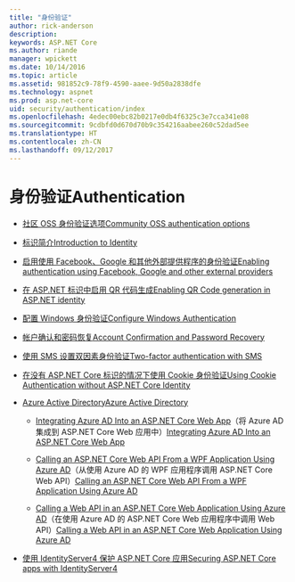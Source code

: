 ```yaml
---
title: "身份验证"
author: rick-anderson
description: 
keywords: ASP.NET Core
ms.author: riande
manager: wpickett
ms.date: 10/14/2016
ms.topic: article
ms.assetid: 981852c9-78f9-4590-aaee-9d50a2838dfe
ms.technology: aspnet
ms.prod: asp.net-core
uid: security/authentication/index
ms.openlocfilehash: 4edec00ebc82b0217e0db4f6325c3e7cca341e08
ms.sourcegitcommit: 9cdbfd0d670d70b9c354216aabee260c52dad5ee
ms.translationtype: HT
ms.contentlocale: zh-CN
ms.lasthandoff: 09/12/2017
---
```

# <a name="authentication"></a><span data-ttu-id="6e232-103">身份验证</span><span class="sxs-lookup"><span data-stu-id="6e232-103">Authentication</span></span>

* [<span data-ttu-id="6e232-104">社区 OSS 身份验证选项</span><span class="sxs-lookup"><span data-stu-id="6e232-104">Community OSS authentication options</span></span>](community.md)

* [<span data-ttu-id="6e232-105">标识简介</span><span class="sxs-lookup"><span data-stu-id="6e232-105">Introduction to Identity</span></span>](identity.md)

* [<span data-ttu-id="6e232-106">启用使用 Facebook、Google 和其他外部提供程序的身份验证</span><span class="sxs-lookup"><span data-stu-id="6e232-106">Enabling authentication using Facebook, Google and other external providers</span></span>](social/index.md)

* [<span data-ttu-id="6e232-107">在 ASP.NET 标识中启用 QR 代码生成</span><span class="sxs-lookup"><span data-stu-id="6e232-107">Enabling QR Code generation in ASP.NET identity</span></span>](identity-enable-qrcodes.md)

* [<span data-ttu-id="6e232-108">配置 Windows 身份验证</span><span class="sxs-lookup"><span data-stu-id="6e232-108">Configure Windows Authentication</span></span>](windowsauth.md)

* [<span data-ttu-id="6e232-109">帐户确认和密码恢复</span><span class="sxs-lookup"><span data-stu-id="6e232-109">Account Confirmation and Password Recovery</span></span>](accconfirm.md)

* [<span data-ttu-id="6e232-110">使用 SMS 设置双因素身份验证</span><span class="sxs-lookup"><span data-stu-id="6e232-110">Two-factor authentication with SMS</span></span>](2fa.md)

* [<span data-ttu-id="6e232-111">在没有 ASP.NET Core 标识的情况下使用 Cookie 身份验证</span><span class="sxs-lookup"><span data-stu-id="6e232-111">Using Cookie Authentication without ASP.NET Core Identity</span></span>](cookie.md)

* [<span data-ttu-id="6e232-112">Azure Active Directory</span><span class="sxs-lookup"><span data-stu-id="6e232-112">Azure Active Directory</span></span>](azure-active-directory/index.md)

  * <span data-ttu-id="6e232-113">[Integrating Azure AD Into an ASP.NET Core Web App](https://azure.microsoft.com/documentation/samples/active-directory-dotnet-webapp-openidconnect-aspnetcore/)（将 Azure AD 集成到 ASP.NET Core Web 应用中）</span><span class="sxs-lookup"><span data-stu-id="6e232-113">[Integrating Azure AD Into an ASP.NET Core Web App](https://azure.microsoft.com/documentation/samples/active-directory-dotnet-webapp-openidconnect-aspnetcore/)</span></span>

  * <span data-ttu-id="6e232-114">[Calling an ASP.NET Core Web API From a WPF Application Using Azure AD](https://azure.microsoft.com/documentation/samples/active-directory-dotnet-native-aspnetcore/)（从使用 Azure AD 的 WPF 应用程序调用 ASP.NET Core Web API）</span><span class="sxs-lookup"><span data-stu-id="6e232-114">[Calling an ASP.NET Core Web API From a WPF Application Using Azure AD](https://azure.microsoft.com/documentation/samples/active-directory-dotnet-native-aspnetcore/)</span></span>

  * <span data-ttu-id="6e232-115">[Calling a Web API in an ASP.NET Core Web Application Using Azure AD](https://azure.microsoft.com/documentation/samples/active-directory-dotnet-webapp-webapi-openidconnect-aspnetcore/)（在使用 Azure AD 的 ASP.NET Core Web 应用程序中调用 Web API）</span><span class="sxs-lookup"><span data-stu-id="6e232-115">[Calling a Web API in an ASP.NET Core Web Application Using Azure AD](https://azure.microsoft.com/documentation/samples/active-directory-dotnet-webapp-webapi-openidconnect-aspnetcore/)</span></span>

* [<span data-ttu-id="6e232-116">使用 IdentityServer4 保护 ASP.NET Core 应用</span><span class="sxs-lookup"><span data-stu-id="6e232-116">Securing ASP.NET Core apps with IdentityServer4</span></span>](https://identityserver4.readthedocs.io/release/)
